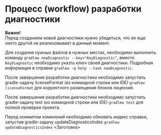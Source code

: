 # Процесс (workflow) разработки диагностики

**Важно!**  
Перед созданием новой диагностики нужно убедиться, что ее еще никто другой не реализовывает в данный момент.

Для создания нужных файлов в нужных местах, необходимо выполнить команду `gradlew newDiagnostic --key="KeyDiagnostic"`, вместо `KeyDiagnostic` необходимо указть ключ своей диагностики. Подробная информация в справке `gradlew -q help --task newDiagnostic`.

После завершения разработки диагностики необходимо запустить gradle-задачу licenseFormat (из командной строки или IDE) `gradlew licenseFormat` для корректного размещения блоков лицензий.

После завершения разработки диагностики необходимо запустить gradle-задачу test (из командной строки или IDE) `gradlew test` для полной проверки проекта.

Перед коммитом изменений необходимо обновить индекс справки, запустив gradle-задачу updateDiagnosticsIndex `gradlew updateDiagnosticsIndex`
<Заготовка> 
